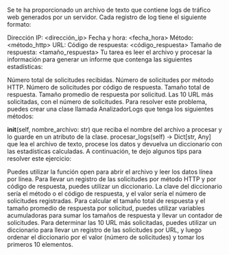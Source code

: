 Se te ha proporcionado un archivo de texto que contiene logs de tráfico web generados por un servidor. Cada registro de log tiene el siguiente formato:

Dirección IP: <dirección_ip>
Fecha y hora: <fecha_hora>
Método: <método_http>
URL: <url>
Código de respuesta: <código_respuesta>
Tamaño de respuesta: <tamaño_respuesta>
Tu tarea es leer el archivo y procesar la información para generar un informe que contenga las siguientes estadísticas:

Número total de solicitudes recibidas.
Número de solicitudes por método HTTP.
Número de solicitudes por código de respuesta.
Tamaño total de respuesta.
Tamaño promedio de respuesta por solicitud.
Las 10 URL más solicitadas, con el número de solicitudes.
Para resolver este problema, puedes crear una clase llamada AnalizadorLogs que tenga los siguientes métodos:

__init__(self, nombre_archivo: str) que reciba el nombre del archivo a procesar y lo guarde en un atributo de la clase.
procesar_logs(self) -> Dict[str, Any] que lea el archivo de texto, procese los datos y devuelva un diccionario con las estadísticas calculadas.
A continuación, te dejo algunos tips para resolver este ejercicio:

Puedes utilizar la función open para abrir el archivo y leer los datos línea por línea.
Para llevar un registro de las solicitudes por método HTTP y por código de respuesta, puedes utilizar un diccionario. La clave del diccionario sería el método o el código de respuesta, y el valor sería el número de solicitudes registradas.
Para calcular el tamaño total de respuesta y el tamaño promedio de respuesta por solicitud, puedes utilizar variables acumuladoras para sumar los tamaños de respuesta y llevar un contador de solicitudes.
Para determinar las 10 URL más solicitadas, puedes utilizar un diccionario para llevar un registro de las solicitudes por URL, y luego ordenar el diccionario por el valor (número de solicitudes) y tomar los primeros 10 elementos.